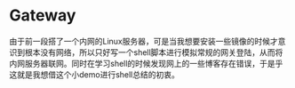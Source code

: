 # Gateway
  由于前一段搭了一个内网的Linux服务器，可是当我想要安装一些镜像的时候才意识到根本没有网络，所以只好写一个shell脚本进行模拟常规的网关登陆，从而将内网服务器联网。同时在学习shell的时候发现网上的一些博客存在错误，于是乎这就是我想借这个小demo进行shell总结的初衷。
  
